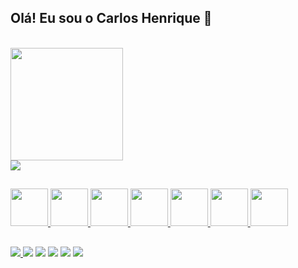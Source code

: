 <!-- link para saber mais do githubstarts https://github.com/anuraghazra/github-readme-stats video explicativo: https://www.youtube.com/watch?v=TsaLQAetPLU&ab_channel=RafaellaBallerini-->

## Olá! Eu sou o Carlos Henrique 👋

<div>
  <a href="#">
    <br><img height="180" src="https://github-readme-stats.vercel.app/api?username=carlostitoaz&show_icons=true&theme=highcontrast" />
    <br><img src="https://github-readme-stats.vercel.app/api/top-langs/?username=carlostitoaz&layout=compact&theme=dark" />
  </a>
</div>

##

<div>
  <a href="#">
    <img height="60" src="https://cdn.jsdelivr.net/gh/devicons/devicon/icons/css3/css3-original-wordmark.svg">        
    <img height="60" src="https://cdn.jsdelivr.net/gh/devicons/devicon/icons/html5/html5-original-wordmark.svg">
    <img height="60" src="https://cdn.jsdelivr.net/gh/devicons/devicon/icons/javascript/javascript-original.svg">
    <img height="60" src="https://cdn.jsdelivr.net/gh/devicons/devicon/icons/mysql/mysql-original-wordmark.svg">
    <img height="60" src="https://cdn.jsdelivr.net/gh/devicons/devicon/icons/php/php-original.svg">
    <img height="60" src="https://cdn.jsdelivr.net/gh/devicons/devicon/icons/c/c-original.svg">
    <img height="60" src="https://cdn.jsdelivr.net/gh/devicons/devicon/icons/java/java-original-wordmark.svg">
  </a>
</div> 

##

<div>
  <a href="https://www.linkedin.com/in/carlostitoaz/" target="_blank">
    <img src="https://img.shields.io/badge/LinkedIn-0077B5?style=for-the-badge&logo=linkedin&logoColor=white">
  </a>
    <img src="https://img.shields.io/badge/Gmail-D14836?style=for-the-badge&logo=gmail&logoColor=white">
    <img src="https://img.shields.io/badge/Facebook-1877F2?style=for-the-badge&logo=facebook&logoColor=white">
    <img src="https://img.shields.io/badge/Instagram-E4405F?style=for-the-badge&logo=instagram&logoColor=white">
    <img src="https://img.shields.io/badge/Discord-7289DA?style=for-the-badge&logo=discord&logoColor=white">
    <img src="https://img.shields.io/badge/Reddit-FF4500?style=for-the-badge&logo=reddit&logoColor=white">
</div>

